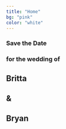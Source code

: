 ```yaml
---
title: "Home"
bg: "pink"
color: "white"
---
```


<div class="row">
    <h3>Save the Date</h3>
    <h3>for the wedding of</h3>
    <h2 class=""><strong>Britta</strong></h2>
    <h2 class="">&</h2>
    <h2 class=""><strong>Bryan</strong></h2>
</div>
